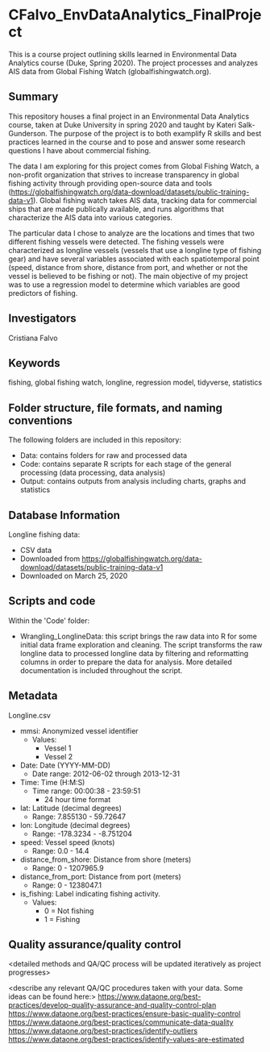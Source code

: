 # CFalvo_EnvDataAnalytics_FinalProject
This is a course project outlining skills learned in Environmental Data Analytics course (Duke, Spring 2020). The project processes and analyzes AIS data from Global Fishing Watch (globalfishingwatch.org).

## Summary

This repository houses a final project in an Environmental Data Analytics course, taken at Duke University in spring 2020 and taught by Kateri Salk-Gunderson. The purpose of the project is to both examplify R skills and best practices learned in the course and to pose and answer some research questions I have about commercial fishing. 

The data I am exploring for this project comes from Global Fishing Watch, a non-profit organization that strives to increase transparency in global fishing activity through providing open-source data and tools (https://globalfishingwatch.org/data-download/datasets/public-training-data-v1). Global fishing watch takes AIS data, tracking data for commercial ships that are made publically available, and runs algorithms that characterize the AIS data into various categories. 

The particular data I chose to analyze are the locations and times that two different fishing vessels were detected. The fishing vessels were characterized as longline vessels (vessels that use a longline type of fishing gear) and have several variables associated with each spatiotemporal point (speed, distance from shore, distance from port, and whether or not the vessel is believed to be fishing or not). The main objective of my project was to use a regression model to determine which variables are good predictors of fishing. 

## Investigators

Cristiana Falvo

## Keywords

fishing, global fishing watch, longline, regression model, tidyverse, statistics

## Folder structure, file formats, and naming conventions 

The following folders are included in this repository:
- Data: contains folders for raw and processed data
- Code: contains separate R scripts for each stage of the general processing (data processing, data analysis)
- Output: contains outputs from analysis including charts, graphs and statistics

## Database Information

Longline fishing data: 
- CSV data 
- Downloaded from https://globalfishingwatch.org/data-download/datasets/public-training-data-v1 
- Downloaded on March 25, 2020

## Scripts and code

Within the 'Code' folder:
- Wrangling_LonglineData: this script brings the raw data into R for some initial data frame exploration and cleaning. The script transforms the raw longline data to processed longline data by filtering and reformatting columns in order to prepare the data for analysis. More detailed documentation is included throughout the script. 

## Metadata

Longline.csv
- mmsi: Anonymized vessel identifier
  + Values:
    - Vessel 1
    - Vessel 2
- Date: Date (YYYY-MM-DD)
  + Date range: 2012-06-02 through 2013-12-31
- Time: Time (H:M:S)
  + Time range: 00:00:38 - 23:59:51
    - 24 hour time format
- lat: Latitude (decimal degrees)
  + Range: 	7.855130 - 59.72647
- lon: Longitude (decimal degrees)
  + Range: 	-178.3234 - -8.751204
- speed: Vessel speed (knots)
  + Range: 0.0 - 14.4  
- distance_from_shore: Distance from shore (meters)
  + Range: 0 - 1207965.9
- distance_from_port: Distance from port (meters)
  + Range: 0 - 1238047.1
- is_fishing: Label indicating fishing activity.
  + Values:
    - 0 = Not fishing
    - 1 = Fishing

## Quality assurance/quality control

<detailed methods and QA/QC process will be updated iteratively as project progresses>

<describe any relevant QA/QC procedures taken with your data. Some ideas can be found here:>
<https://www.dataone.org/best-practices/develop-quality-assurance-and-quality-control-plan>
<https://www.dataone.org/best-practices/ensure-basic-quality-control>
<https://www.dataone.org/best-practices/communicate-data-quality>
<https://www.dataone.org/best-practices/identify-outliers>
<https://www.dataone.org/best-practices/identify-values-are-estimated>